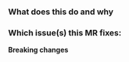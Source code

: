 <!--  Thank you for sending a merge request! Please take a moment to answer the following questions:
- Have you read our general contributing guide https://gitlab.com/sequoia-pgp/sequoia/blob/main/CONTRIBUTING.md ?
- Have you added or run the appropriate tests?
- Do the commit messages and bodies explain what and why?
- If your MR is not finished, please mark it as a draft.
☝️ Please **have another look at the files changed** before opening this MR. &nbsp; :pray:
-->

### What does this do and why
<!-- Explain why this MR exists. Include links to relevant issues. -->


### Which issue(s) this MR fixes:
<!--
Automatically closes or refers linked issue when MR is merged.
For example: if you include Closes #1, Fixes #2, Related to #5:
Issues #1 and #2 are closed automatically when the MR is merged.
Issue #5 is marked as a related issue, but it’s not closed automatically. 
-->


**Breaking changes**
<!-- Does this MR introduce any breaking changes? If so, list which ones -->


